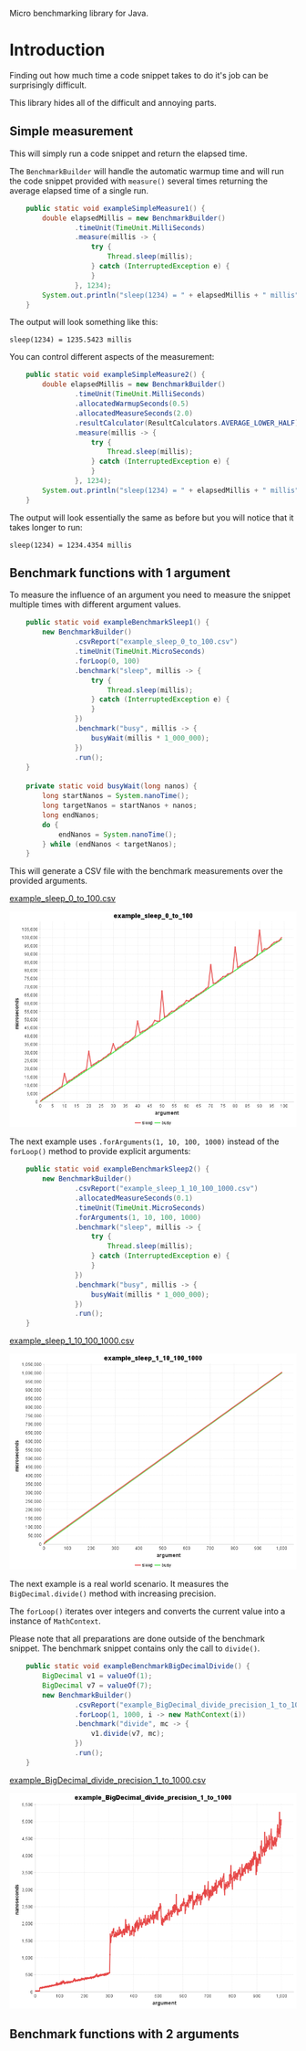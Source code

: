 Micro benchmarking library for Java.

# Introduction

Finding out how much time a code snippet takes to do it's job can be surprisingly difficult.

This library hides all of the difficult and annoying parts.

## Simple measurement

This will simply run a code snippet and return the elapsed time. 

The `BenchmarkBuilder` will handle the automatic warmup time and
will run the code snippet provided with `measure()` several times
returning the average elapsed time of a single run.

```java
    public static void exampleSimpleMeasure1() {
        double elapsedMillis = new BenchmarkBuilder()
                .timeUnit(TimeUnit.MilliSeconds)
                .measure(millis -> {
                    try {
                        Thread.sleep(millis);
                    } catch (InterruptedException e) {
                    }
                }, 1234);
        System.out.println("sleep(1234) = " + elapsedMillis + " millis");
    }
```

The output will look something like this:
```
sleep(1234) = 1235.5423 millis
```

You can control different aspects of the measurement:

```java
    public static void exampleSimpleMeasure2() {
        double elapsedMillis = new BenchmarkBuilder()
                .timeUnit(TimeUnit.MilliSeconds)
                .allocatedWarmupSeconds(0.5)
                .allocatedMeasureSeconds(2.0)
                .resultCalculator(ResultCalculators.AVERAGE_LOWER_HALF)
                .measure(millis -> {
                    try {
                        Thread.sleep(millis);
                    } catch (InterruptedException e) {
                    }
                }, 1234);
        System.out.println("sleep(1234) = " + elapsedMillis + " millis");
    }
```

The output will look essentially the same as before but
you will notice that it takes longer to run:
```
sleep(1234) = 1234.4354 millis
```

## Benchmark functions with 1 argument

To measure the influence of an argument you need to measure the snippet
multiple times with different argument values.

```java
    public static void exampleBenchmarkSleep1() {
        new BenchmarkBuilder()
                .csvReport("example_sleep_0_to_100.csv")
                .timeUnit(TimeUnit.MicroSeconds)
                .forLoop(0, 100)
                .benchmark("sleep", millis -> {
                    try {
                        Thread.sleep(millis);
                    } catch (InterruptedException e) {
                    }
                })
                .benchmark("busy", millis -> {
                    busyWait(millis * 1_000_000);
                })
                .run();
    }

    private static void busyWait(long nanos) {
        long startNanos = System.nanoTime();
        long targetNanos = startNanos + nanos;
        long endNanos;
        do {
            endNanos = System.nanoTime();
        } while (endNanos < targetNanos);
    }
```

This will generate a CSV file with the benchmark measurements
over the provided arguments.

[example_sleep_0_to_100.csv](docu/example_sleep_0_to_100.csv)

![example_sleep_0_to_100](docu/example_sleep_0_to_100.png)

The next example uses `.forArguments(1, 10, 100, 1000)`
instead of the `forLoop()` method to provide explicit arguments:

```java
    public static void exampleBenchmarkSleep2() {
        new BenchmarkBuilder()
                .csvReport("example_sleep_1_10_100_1000.csv")
                .allocatedMeasureSeconds(0.1)
                .timeUnit(TimeUnit.MicroSeconds)
                .forArguments(1, 10, 100, 1000)
                .benchmark("sleep", millis -> {
                    try {
                        Thread.sleep(millis);
                    } catch (InterruptedException e) {
                    }
                })
                .benchmark("busy", millis -> {
                    busyWait(millis * 1_000_000);
                })
                .run();
    }
```

[example_sleep_1_10_100_1000.csv](docu/example_sleep_1_10_100_1000.csv)

![example_sleep_1_10_100_1000](docu/example_sleep_1_10_100_1000.png)


The next example is a real world scenario.
It measures the `BigDecimal.divide()` method with increasing precision.

The `forLoop()` iterates over integers and converts
the current value into a instance of `MathContext`.

Please note that all preparations are done outside of the benchmark snippet.
The benchmark snippet contains only the call to `divide()`.
 
```java
    public static void exampleBenchmarkBigDecimalDivide() {
        BigDecimal v1 = valueOf(1);
        BigDecimal v7 = valueOf(7);
        new BenchmarkBuilder()
                .csvReport("example_BigDecimal_divide_precision_1_to_1000.csv")
                .forLoop(1, 1000, i -> new MathContext(i))
                .benchmark("divide", mc -> {
                    v1.divide(v7, mc);
                })
                .run();
    }
```

[example_BigDecimal_divide_precision_1_to_1000.csv](docu/example_BigDecimal_divide_precision_1_to_1000.csv)

![example_BigDecimal_divide_precision_1_to_1000](docu/example_BigDecimal_divide_precision_1_to_1000.png)


## Benchmark functions with 2 arguments

